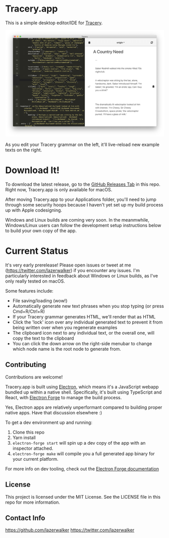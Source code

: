 # Tracery.app

This is a simple desktop editor/IDE for [Tracery](https://github.com/galaxykate/tracery).

![The app](screenshot.png)

As you edit your Tracery grammar on the left, it'll live-reload new example texts on the right. 

# Download It!

To download the latest release, go to the [GitHub Releases Tab](https://github.com/lazerwalker/tracery-dot-app/releases) in this repo. Right now, Tracery.app is only available for macOS.

After moving Tracery.app to your Applications folder, you'll need to jump through some security hoops because I haven't yet set up my build process up with Apple codesigning.

Windows and Linux builds are coming very soon. In the meanmwhile, Windows/Linux users can follow the development setup instructions below to build your own copy of the app.

# Current Status

It's very early prerelease! Please open issues or tweet at me (https://twitter.com/lazerwalker) if you encounter any issues. I'm particularly interested in feedback about Windows or Linux builds, as I've only really tested on macOS.

Some features include:

* File saving/loading (wow!)
* Automatically generate new text phrases when you stop typing (or press Cmd+R/Ctrl+R)
* If your Tracery grammar generates HTML, we'll render that as HTML
* Click the 'lock' icon over any individual generated text to prevent it from being written over when you regenerate examples
* The clipboard icon next to any individual text, or the overall one, will copy the text to the clipboard
* You can click the down arrow on the right-side menubar to change which node name is the root node to generate from.


## Contributing

Contributions are welcome! 

Tracery.app is built using [Electron](http://github.com/electron/electron), which means it's a JavaScript webapp bundled up within a native shell. Specifically, it's built using TypeScript and React, with [Electron Forge](http://electronforge.io) to manage the build process.

Yes, Electron apps are relatively unperformant compared to building proper native apps. Have that discussion elsewhere :)

To get a dev environment up and running:

1. Clone this repo
2. Yarn install
3. `electron-forge start` will spin up a dev copy of the app with an inspector attached.
4. `electron-forge make` will compile you a full generated app binary for your current platform.

For more info on dev tooling, check out the [Electron Forge documentation](http://electronforge.io)

## License

This project is licensed under the MIT License. See the LICENSE file in this repo for more information.


## Contact Info

https://github.com/lazerwalker
https://twitter.com/lazerwalker